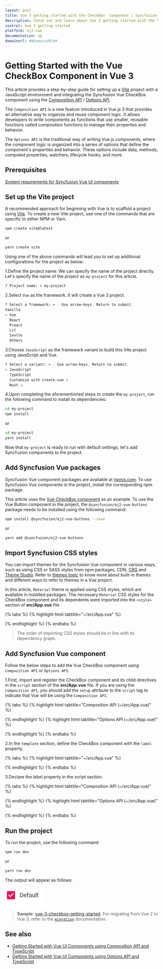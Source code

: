 ```yaml
---
layout: post
title: Vue 3 getting started with the CheckBox  component | Syncfusion
description: Check out and learn about Vue 3 getting started with the Vue CheckBox  component of Syncfusion Essential JS 2 and more details.
control: Vue 3 getting started
platform: ej2-vue
documentation: ug
domainurl: ##DomainURL##
---
```


# Getting Started with the Vue CheckBox  Component in Vue 3

This article provides a step-by-step guide for setting up a [Vite](https://vitejs.dev/) project with a JavaScript environment and integrating the Syncfusion Vue CheckBox  component using the [Composition API](https://vuejs.org/guide/introduction.html#composition-api) / [Options API](https://vuejs.org/guide/introduction.html#options-api).

The `Composition API` is a new feature introduced in Vue.js 3 that provides an alternative way to organize and reuse component logic. It allows developers to write components as functions that use smaller, reusable functions called composition functions to manage their properties and behavior.

The `Options API` is the traditional way of writing Vue.js components, where the component logic is organized into a series of options that define the component's properties and behavior. These options include data, methods, computed properties, watchers, lifecycle hooks, and more.

## Prerequisites

[System requirements for Syncfusion Vue UI components](https://ej2.syncfusion.com/vue/documentation/system-requirements/)

## Set up the Vite project

A recommended approach for beginning with Vue is to scaffold a project using [Vite](https://vitejs.dev/). To create a new Vite project, use one of the commands that are specific to either NPM or Yarn.

```bash
npm create vite@latest
```

or

```bash
yarn create vite
```

Using one of the above commands will lead you to set up additional configurations for the project as below:

1.Define the project name: We can specify the name of the project directly. Let's specify the name of the project as `my-project` for this article.

```bash
? Project name: » my-project
```

2.Select `Vue` as the framework. It will create a Vue 3 project.

```bash
? Select a framework: » - Use arrow-keys. Return to submit.
Vanilla
> Vue
  React
  Preact
  Lit
  Svelte
  Others
```

3.Choose `JavaScript` as the framework variant to build this Vite project using JavaScript and Vue.

```bash
? Select a variant: » - Use arrow-keys. Return to submit.
> JavaScript
  TypeScript
  Customize with create-vue ↗
  Nuxt ↗
```

4.Upon completing the aforementioned steps to create the `my-project`, run the following command to install its dependencies:

```bash
cd my-project
npm install
```

or

```bash
cd my-project
yarn install
```

Now that `my-project` is ready to run with default settings, let's add Syncfusion components to the project.

## Add Syncfusion Vue packages

Syncfusion Vue component packages are available at [npmjs.com](https://www.npmjs.com/search?q=ej2-vue). To use Syncfusion Vue components in the project, install the corresponding npm package.

This article uses the [Vue CheckBox component](https://www.syncfusion.com/vue-components/vue-checkbox) as an example. To use the Vue Button component in the project, the `@syncfusion/ej2-vue-buttons` package needs to be installed using the following command:

```bash
npm install @syncfusion/ej2-vue-buttons --save
```

or

```bash
yarn add @syncfusion/ej2-vue-buttons
```

## Import Syncfusion CSS styles

You can import themes for the Syncfusion Vue component in various ways, such as using CSS or SASS styles from npm packages, CDN, [CRG](https://ej2.syncfusion.com/javascript/documentation/common/custom-resource-generator/) and [Theme Studio](https://ej2.syncfusion.com/vue/documentation/appearance/theme-studio/). Refer to [themes topic](https://ej2.syncfusion.com/vue/documentation/appearance/theme/) to know more about built-in themes and different ways to refer to themes in a Vue project.

In this article, `Material` theme is applied using CSS styles, which are available in installed packages. The necessary `Material` CSS styles for the CheckBox component and its dependents were imported into the `<style>` section of **src/App.vue** file.

{% tabs %}
{% highlight html tabtitle="~/src/App.vue" %}

<style>
@import "../node_modules/@syncfusion/ej2-base/styles/material.css";
@import "../node_modules/@syncfusion/ej2-vue-buttons/styles/material.css";
</style>

{% endhighlight %}
{% endtabs %}

> The order of importing CSS styles should be in line with its dependency graph.
## Add Syncfusion Vue component

Follow the below steps to add the Vue CheckBox component using `Composition API` or `Options API`:

  1.First, import and register the CheckBox component and its child directives in the `script` section of the **src/App.vue** file. If you are using the `Composition API`, you should add the `setup` attribute to the `script` tag to indicate that Vue will be using the `Composition API`.

{% tabs %}
{% highlight html tabtitle="Composition API (~/src/App.vue)" %}

<script setup>
 import { CheckBoxComponent as EjsCheckBox } from "@syncfusion/ej2-vue-buttons";
</script>

{% endhighlight %}
{% highlight html tabtitle="Options API (~/src/App.vue)" %}

<script>
import { CheckBoxComponent } from "@syncfusion/ej2-vue-buttons";
//Component registration
export default {
    name: "App",
    components: {
    "ejs-checkbox": CheckBoxComponent
    }       
}
</script>

{% endhighlight %}
{% endtabs %}

2.In the `template` section, define the CheckBox component with the `label` property.

{% tabs %}
{% highlight html tabtitle="~/src/App.vue" %}

<template>
  <ejs-checkbox label='Default'></ejs-checkbox>
</template>

{% endhighlight %}
{% endtabs %}

3.Declare the label property in the script section.

{% tabs %}
{% highlight html tabtitle="Composition API (~/src/App.vue)" %}

<template>
  <ejs-checkbox label='Default'></ejs-checkbox>
</template>

<script setup>
  import { CheckBoxComponent as EjsCheckBox } from "@syncfusion/ej2-vue-buttons";
</script>

<style>
  @import "../node_modules/@syncfusion/ej2-base/styles/material.css";
  @import "../node_modules/@syncfusion/ej2-vue-buttons/styles/material.css";
</style>

{% endhighlight %}
{% highlight html tabtitle="Options API (~/src/App.vue)" %}

<template>
  <ejs-checkbox label='Default'></ejs-checkbox>
</template>
<script>
import { CheckBoxComponent } from "@syncfusion/ej2-vue-buttons";
//Component registration
export default {
  name: "App",
  components: {
    "ejs-checkbox": CheckBoxComponent
  }
}
</script>

{% endhighlight %}
{% endtabs %}

## Run the project

To run the project, use the following command:

```bash
npm run dev
```

or

```bash
yarn run dev
```

The output will appear as follows:

![vue-3-js-checkbox](images/vue-3-js-checkbox.PNG)

> **Sample**: [vue-3-checkbox-getting-started](https://github.com/SyncfusionExamples/EJ2-Vue3-gettingstarted).
For migrating from Vue 2 to Vue 3, refer to the [`migration`](https://ej2.syncfusion.com/vue/documentation/getting-started/vue3-tutorial/#migration-from-vue-2-to-vue-3) documentation.

## See also

* [Getting Started with Vue UI Components using Composition API and TypeScript](../getting-started/vue-3-ts-composition.md)
* [Getting Started with Vue UI Components using Options API and TypeScript](../getting-started/vue-3-ts-options.md)
